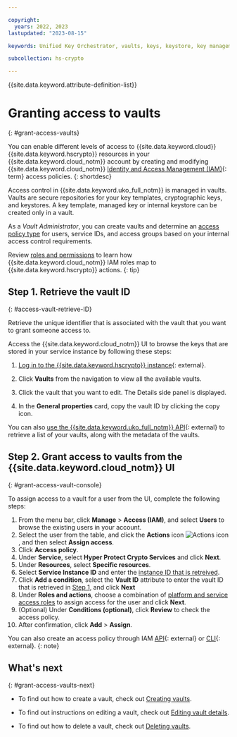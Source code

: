 ```yaml
---

copyright:
  years: 2022, 2023
lastupdated: "2023-08-15"

keywords: Unified Key Orchestrator, vaults, keys, keystore, key management, access control

subcollection: hs-crypto

---
```


{{site.data.keyword.attribute-definition-list}}




# Granting access to vaults
{: #grant-access-vaults}

You can enable different levels of access to {{site.data.keyword.cloud}} {{site.data.keyword.hscrypto}} resources in your {{site.data.keyword.cloud_notm}} account by creating and modifying {{site.data.keyword.cloud_notm}} [Identity and Access Management (IAM)](#x7547040){: term} access policies.
{: shortdesc}


Access control in {{site.data.keyword.uko_full_notm}} is managed in vaults. Vaults are secure repositories for your key templates, cryptographic keys, and keystores. A key template, managed key or internal keystore can be created only in a vault.


As a _Vault Administrator_, you can create vaults and determine an [access policy type](/docs/account?topic=account-userroles#policytypes) for users, service IDs, and access groups based on your internal access control requirements. 

Review [roles and permissions](/docs/hs-crypto?topic=hs-crypto-manage-access) to learn how {{site.data.keyword.cloud_notm}} IAM roles map to {{site.data.keyword.hscrypto}} actions.
{: tip}

## Step 1. Retrieve the vault ID
{: #access-vault-retrieve-ID}

Retrieve the unique identifier that is associated with the vault that you want to grant someone access to.

Access the {{site.data.keyword.cloud_notm}} UI to browse the keys that are stored in your service instance by following these steps:

1. [Log in to the {{site.data.keyword.hscrypto}} instance](https://cloud.ibm.com/login){: external}.

2. Click **Vaults** from the navigation to view all the available vaults.

3. Click the vault that you want to edit. The Details side panel is displayed.

4. In the **General properties** card, copy the vault ID by clicking the copy icon.

You can also [use the {{site.data.keyword.uko_full_notm}} API](/apidocs/uko#get-vault){: external} to retrieve a list of your vaults, along with the metadata of the vaults.


## Step 2. Grant access to vaults from the {{site.data.keyword.cloud_notm}} UI
{: #grant-access-vault-console}

To assign access to a vault for a user from the UI, complete the following steps:

1. From the menu bar, click **Manage** &gt; **Access (IAM)**, and select **Users** to browse the existing users in your account.
2. Select the user from the table, and click the **Actions** icon ![Actions icon](../icons/action-menu-icon.svg "Actions"), and then select **Assign access**.
3. Click **Access policy**.
4. Under **Service**, select **Hyper Protect Crypto Services** and click **Next**.
5. Under **Resources**, select **Specific resources**. 
6. Select **Service Instance ID** and enter the [instance ID that is retreived](/docs/hs-crypto?topic=hs-crypto-retrieve-instance-ID). 
7. Click **Add a condition**, select the **Vault ID** attribute to enter the vault ID that is retrieved in [Step 1](#access-vault-retrieve-ID), and click **Next**
8. Under **Roles and actions**, choose a combination of [platform and service access roles](/docs/hs-crypto?topic=hs-crypto-manage-access#roles) to assign access for the user and click **Next**.
9. (Optional) Under **Conditions (optional)**, click **Review** to check the access policy.
10. After confirmation, click **Add** &gt; **Assign**.

You can also create an access policy through IAM [API](/apidocs/iam-policy-management#create-policy){: external} or [CLI](/docs/cli?topic=cli-ibmcloud_commands_iam#ibmcloud_iam_user_policy_create){: external}.
{: note}

## What's next
{: #grant-access-vaults-next}

- To find out how to create a vault, check out [Creating vaults](/docs/hs-crypto?topic=hs-crypto-create-vaults).
  
- To find out instructions on editing a vault, check out [Editing vault details](/docs/hs-crypto?topic=hs-crypto-edit-vaults).

- To find out how to delete a vault, check out [Deleting vaults](/docs/hs-crypto?topic=hs-crypto-delete-vaults).
  


